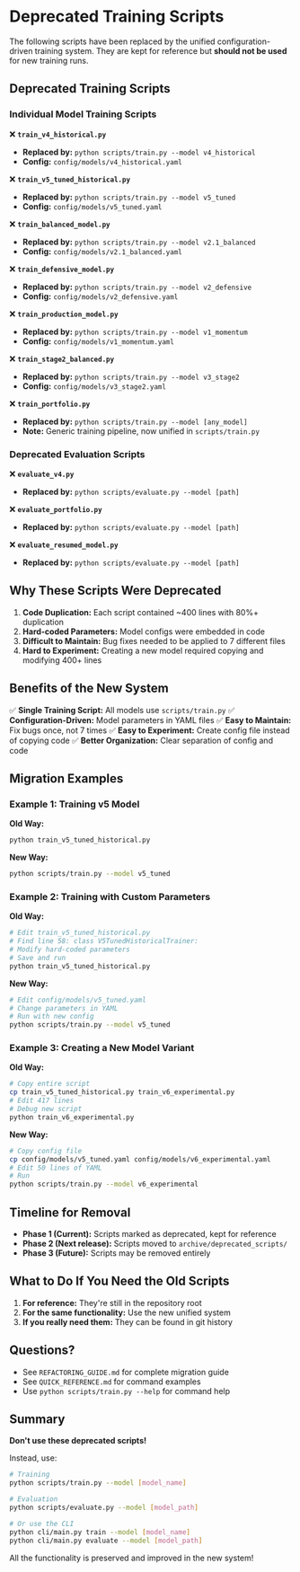 # Deprecated Training Scripts

The following scripts have been replaced by the unified configuration-driven training system. They are kept for reference but **should not be used** for new training runs.

## Deprecated Training Scripts

### Individual Model Training Scripts

❌ **`train_v4_historical.py`**
- **Replaced by:** `python scripts/train.py --model v4_historical`
- **Config:** `config/models/v4_historical.yaml`

❌ **`train_v5_tuned_historical.py`**
- **Replaced by:** `python scripts/train.py --model v5_tuned`
- **Config:** `config/models/v5_tuned.yaml`

❌ **`train_balanced_model.py`**
- **Replaced by:** `python scripts/train.py --model v2.1_balanced`
- **Config:** `config/models/v2.1_balanced.yaml`

❌ **`train_defensive_model.py`**
- **Replaced by:** `python scripts/train.py --model v2_defensive`
- **Config:** `config/models/v2_defensive.yaml`

❌ **`train_production_model.py`**
- **Replaced by:** `python scripts/train.py --model v1_momentum`
- **Config:** `config/models/v1_momentum.yaml`

❌ **`train_stage2_balanced.py`**
- **Replaced by:** `python scripts/train.py --model v3_stage2`
- **Config:** `config/models/v3_stage2.yaml`

❌ **`train_portfolio.py`**
- **Replaced by:** `python scripts/train.py --model [any_model]`
- **Note:** Generic training pipeline, now unified in `scripts/train.py`

### Deprecated Evaluation Scripts

❌ **`evaluate_v4.py`**
- **Replaced by:** `python scripts/evaluate.py --model [path]`

❌ **`evaluate_portfolio.py`**
- **Replaced by:** `python scripts/evaluate.py --model [path]`

❌ **`evaluate_resumed_model.py`**
- **Replaced by:** `python scripts/evaluate.py --model [path]`

## Why These Scripts Were Deprecated

1. **Code Duplication:** Each script contained ~400 lines with 80%+ duplication
2. **Hard-coded Parameters:** Model configs were embedded in code
3. **Difficult to Maintain:** Bug fixes needed to be applied to 7 different files
4. **Hard to Experiment:** Creating a new model required copying and modifying 400+ lines

## Benefits of the New System

✅ **Single Training Script:** All models use `scripts/train.py`
✅ **Configuration-Driven:** Model parameters in YAML files
✅ **Easy to Maintain:** Fix bugs once, not 7 times
✅ **Easy to Experiment:** Create config file instead of copying code
✅ **Better Organization:** Clear separation of config and code

## Migration Examples

### Example 1: Training v5 Model

**Old Way:**
```bash
python train_v5_tuned_historical.py
```

**New Way:**
```bash
python scripts/train.py --model v5_tuned
```

### Example 2: Training with Custom Parameters

**Old Way:**
```python
# Edit train_v5_tuned_historical.py
# Find line 58: class V5TunedHistoricalTrainer:
# Modify hard-coded parameters
# Save and run
python train_v5_tuned_historical.py
```

**New Way:**
```bash
# Edit config/models/v5_tuned.yaml
# Change parameters in YAML
# Run with new config
python scripts/train.py --model v5_tuned
```

### Example 3: Creating a New Model Variant

**Old Way:**
```bash
# Copy entire script
cp train_v5_tuned_historical.py train_v6_experimental.py
# Edit 417 lines
# Debug new script
python train_v6_experimental.py
```

**New Way:**
```bash
# Copy config file
cp config/models/v5_tuned.yaml config/models/v6_experimental.yaml
# Edit 50 lines of YAML
# Run
python scripts/train.py --model v6_experimental
```

## Timeline for Removal

- **Phase 1 (Current):** Scripts marked as deprecated, kept for reference
- **Phase 2 (Next release):** Scripts moved to `archive/deprecated_scripts/`
- **Phase 3 (Future):** Scripts may be removed entirely

## What to Do If You Need the Old Scripts

1. **For reference:** They're still in the repository root
2. **For the same functionality:** Use the new unified system
3. **If you really need them:** They can be found in git history

## Questions?

- See `REFACTORING_GUIDE.md` for complete migration guide
- See `QUICK_REFERENCE.md` for command examples
- Use `python scripts/train.py --help` for command help

## Summary

**Don't use these deprecated scripts!**

Instead, use:
```bash
# Training
python scripts/train.py --model [model_name]

# Evaluation  
python scripts/evaluate.py --model [model_path]

# Or use the CLI
python cli/main.py train --model [model_name]
python cli/main.py evaluate --model [model_path]
```

All the functionality is preserved and improved in the new system!
